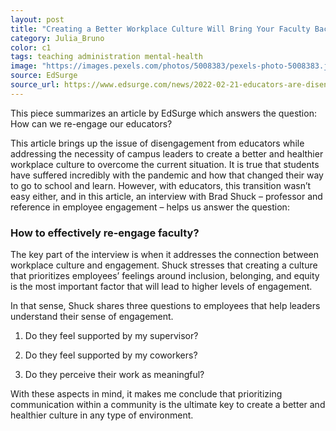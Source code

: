 ```yaml
---
layout: post
title: "Creating a Better Workplace Culture Will Bring Your Faculty Back"
category: Julia_Bruno
color: c1
tags: teaching administration mental-health
image: "https://images.pexels.com/photos/5008383/pexels-photo-5008383.jpeg?auto=compress&cs=tinysrgb&w=1260&h=750&dpr=1"
source: EdSurge
source_url: https://www.edsurge.com/news/2022-02-21-educators-are-disengaged-and-distracted-better-workplace-culture-could-win-them-back
---
```


This piece summarizes an article by EdSurge which answers the question: How can we re-engage our educators?
<!--more-->

This article brings up the issue of disengagement from educators while addressing the necessity of campus leaders to create a better and healthier workplace culture to overcome the current situation. It is true that students have suffered incredibly with the pandemic and how that changed their way to go to school and learn. However, with educators, this transition wasn’t easy either, and in this article, an interview with Brad Shuck – professor and reference in employee engagement – helps us answer the question:
### How to effectively re-engage faculty?

The key part of the interview is when it addresses the connection between workplace culture and engagement. Shuck stresses that creating a culture that prioritizes employees’ feelings around inclusion, belonging, and equity is the most important factor that will lead to higher levels of engagement.

In that sense, Shuck shares three questions to employees that help leaders understand their sense of engagement.

1. Do they feel supported by my supervisor?

2. Do they feel supported by my coworkers?

3. Do they perceive their work as meaningful?

With these aspects in mind, it makes me conclude that prioritizing communication within a community is the ultimate key to create a better and healthier culture in any type of environment.
